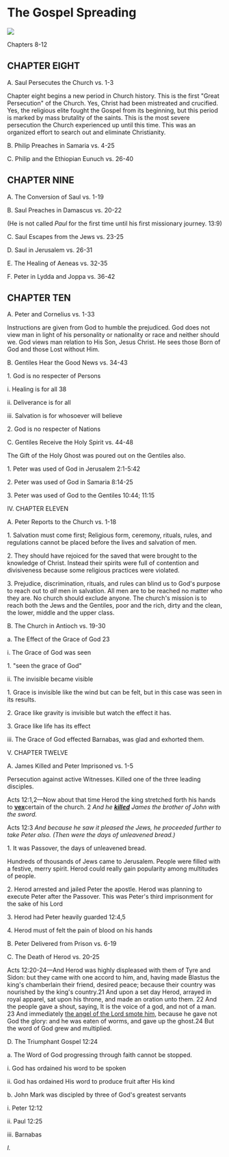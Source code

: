 <h1>The Gospel Spreading</h1><img src="2nd_Year_ACTS_text_files/image003.png">
<p>Chapters 8-12</p>


<h2>CHAPTER EIGHT</h2>
<p>A. Saul Persecutes the Church vs. 1-3</p>
<p>Chapter eight begins a new period in Church history. This is the first "Great Persecution" of the Church. Yes, Christ had been mistreated and crucified. Yes, the religious elite fought the Gospel from its beginning, but this period is marked by mass brutality of the saints. This is the most severe persecution the Church experienced up until this time. This was an organized effort to search out and eliminate Christianity.</p>
<p>B. Philip Preaches in Samaria vs. 4-25</p>
<p>C. Philip and the Ethiopian Eunuch vs. 26-40</p>


<h2>CHAPTER NINE</h2>
<p>A. The Conversion of Saul vs. 1-19</p>
<p>B. Saul Preaches in Damascus vs. 20-22</p>
<p>(He is not called <i>Paul</i> for the first time until his first missionary journey. 13:9)</p>
<p>C. Saul Escapes from the Jews vs. 23-25</p>
<p>D. Saul in Jerusalem vs. 26-31</p>
<p>E. The Healing of Aeneas vs. 32-35</p>
<p>F. Peter in Lydda and Joppa vs. 36-42</p>


<h2>CHAPTER TEN</h2>
<p>A. Peter and Cornelius vs. 1-33</p>
<p>Instructions are given from God to humble the prejudiced. God does not view man in light of his personality or nationality or race and neither should we. God views man relation to His Son, Jesus Christ. He sees those Born of God and those Lost without Him.</p>
<p>B. Gentiles Hear the Good News vs. 34-43</p>
<p>1. God is no respecter of Persons </p>
<p>i. Healing is for all 38</p>
<p>ii. Deliverance is for all</p>
<p>iii. Salvation is for whosoever will believe</p>
<p>2. God is no respecter of Nations</p>
<p>C. Gentiles Receive the Holy Spirit vs. 44-48</p>
<p>The Gift of the Holy Ghost was poured out on the Gentiles also.</p>
<p>1. Peter was used of God in Jerusalem 2:1-5:42</p>
<p>2. Peter was used of God in Samaria 8:14-25</p>
<p>3. Peter was used of God to the Gentiles 10:44; 11:15</p>
<p>IV. CHAPTER ELEVEN</p>
<p>A. Peter Reports to the Church vs. 1-18</p>
<p>1. Salvation must come first; Religious form, ceremony, rituals, rules, and regulations cannot be placed before the lives and salvation of men.</p>
<p>2. They should have rejoiced for the saved that were brought to the knowledge of Christ. Instead their spirits were full of contention and divisiveness because some religious practices were violated.</p>
<p>3. Prejudice, discrimination, rituals, and rules can blind us to God's purpose to reach out to <em>all</em> men in salvation. All men are to be reached no matter who they are. No church should exclude anyone. The church's mission is to reach both the Jews and the Gentiles, poor and the rich, dirty and the clean, the lower, middle and the upper class.</p>
<p>B. The Church in Antioch vs. 19-30</p>
<p>a. The Effect of the Grace of God 23</p>
<p>i. The Grace of God was seen</p>
<p>1. "seen the grace of God"</p>
<p>ii. The invisible became visible</p>
<p>1. Grace is invisible like the wind but can be felt, but in this case was seen in its results.</p>
<p>2. Grace like gravity is invisible but watch the effect it has.</p>
<p>3. Grace like life has its effect</p>
<p>iii. The Grace of God effected Barnabas, was glad and exhorted them.</p>
<p>V. CHAPTER TWELVE</p>
<p>A. James Killed and Peter Imprisoned vs. 1-5</p>
<p>Persecution against active Witnesses. Killed one of the three leading disciples.</p>
<p>Acts 12:1,2&mdash;Now about that time Herod the king stretched forth his hands to <b><u>vex</u></b>certain of the church</i>. 2 <i>And he <b><u>killed</u></b> James the brother of John with the sword.</i></p>
<p><b><u></u></b></p>
<p>Acts 12:3 <i>And because he saw it pleased the Jews, he proceeded further to take Peter also. (Then were the days of unleavened bread.)</i></p>
<p>1. It was Passover, the days of unleavened bread.</p>
<p>Hundreds of thousands of Jews came to Jerusalem. People were filled with a festive, merry spirit. Herod could really gain popularity among multitudes of people.</p>
<p>2. Herod arrested and jailed Peter the apostle. Herod was planning to execute Peter after the Passover. This was Peter's third imprisonment for the sake of his Lord</p>
<p>3. Herod had Peter heavily guarded 12:4,5</p>
<p>4. Herod must of felt the pain of blood on his hands</p>
<p>B. Peter Delivered from Prison vs. 6-19</p>
<p>C. The Death of Herod vs. 20-25</p>
<p>Acts 12:20-24&mdash;And Herod was highly displeased with them of Tyre and Sidon: but they came with one accord to him, and, having made Blastus the king's chamberlain their friend, desired peace; because their country was nourished by the king's country.21 And upon a set day Herod, arrayed in royal apparel, sat upon his throne, and made an oration unto them. 22 And the people gave a shout, saying, It is the voice of a god, and not of a man. 23 And immediately <u>the angel of the Lord smote him</u>, because he gave not God the glory: and he was eaten of worms, and gave up the ghost.24 But the word of God grew and multiplied.</i></p>
<p>D. The Triumphant Gospel 12:24</p>
<p>a. The Word of God progressing through faith cannot be stopped.</p>
<p>i. God has ordained his word to be spoken</p>
<p>ii. God has ordained His word to produce fruit after His kind</p>
<p>b. John Mark was discipled by three of God's greatest servants</p>
<p>i. Peter 12:12</p>
<p>ii. Paul 12:25</p>
<p>iii. Barnabas</p>
<p><i>I.</i></p> 